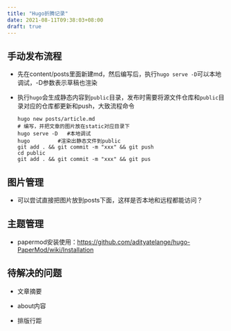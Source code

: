 ```yaml
---
title: "Hugo折腾记录"
date: 2021-08-11T09:38:03+08:00
draft: true
---
```


## 手动发布流程

- 先在content/posts里面新建md，然后编写后，执行`hugo serve -D`可以本地调试，-D参数表示草稿也渲染

- 执行`hugo`会生成静态内容到`public`目录，发布时需要将源文件仓库和`public`目录对应的仓库都更新和push，大致流程命令

  ```shell
  hugo new posts/article.md
  # 编写，并把文章的图片放在static对应目录下
  hugo serve -D   #本地调试
  hugo         #渲染出静态文件到public
  git add . && git commit -m "xxx" && git push
  cd public
  git add . && git commit -m "xxx" && git pus
  ```

## 图片管理

- 可以尝试直接把图片放到posts下面，这样是否本地和远程都能访问？

## 主题管理

- papermod安装使用：https://github.com/adityatelange/hugo-PaperMod/wiki/Installation

## 待解决的问题

- 文章摘要

- about内容

- 排版行距

  

